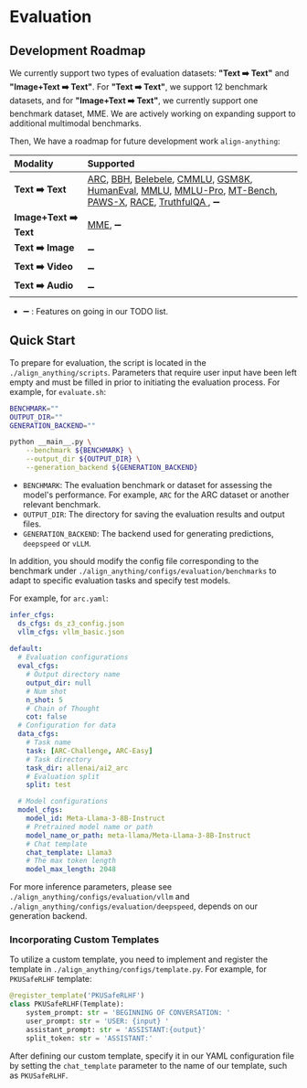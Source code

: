 # Evaluation

## Development Roadmap

We currently support two types of evaluation datasets: **"Text ➡️ Text"** and **"Image+Text ➡️ Text"**. For **"Text ➡️ Text"**, we support 12 benchmark datasets, and for **"Image+Text ➡️ Text"**, we currently support one benchmark dataset, MME. We are actively working on expanding support to additional multimodal benchmarks.

Then, We have a roadmap for future development work `align-anything`:

| Modality              | Supported                                                    |
| :-------------------- | :----------------------------------------------------------- |
| **Text ➡️ Text**       | [ARC](https://huggingface.co/datasets/allenai/ai2_arc), [BBH](https://huggingface.co/datasets/lukaemon/bbh), [Belebele](https://huggingface.co/datasets/facebook/belebele), [CMMLU](https://huggingface.co/datasets/haonan-li/cmmlu), [GSM8K](https://huggingface.co/datasets/openai/gsm8k), [HumanEval](https://huggingface.co/datasets/openai/openai_humaneval), [MMLU](https://huggingface.co/datasets/cais/mmlu), [MMLU-Pro](https://huggingface.co/datasets/TIGER-Lab/MMLU-Pro), [MT-Bench](https://huggingface.co/datasets/HuggingFaceH4/mt_bench_prompts), [PAWS-X](https://huggingface.co/datasets/google-research-datasets/paws-x), [RACE](https://huggingface.co/datasets/ehovy/race), [TruthfulQA ](https://huggingface.co/datasets/truthfulqa/truthful_qa), ➖ |
| **Image+Text ➡️ Text** | [MME](https://huggingface.co/datasets/lmms-lab/MME), ➖       |
| **Text ➡️ Image**      | ➖                                                            |
| **Text ➡️ Video**      | ➖                                                            |
| **Text ➡️ Audio**      | ➖                                                            |

- ➖ : Features on going in our TODO list.

## Quick Start

To prepare for evaluation,  the script is located in the `./align_anything/scripts`. Parameters that require user input have been left empty and must be filled in prior to initiating the evaluation process. For example, for `evaluate.sh`:

~~~bash
BENCHMARK=""
OUTPUT_DIR=""
GENERATION_BACKEND=""

python __main__.py \
    --benchmark ${BENCHMARK} \
    --output_dir ${OUTPUT_DIR} \
    --generation_backend ${GENERATION_BACKEND}
~~~

- `BENCHMARK`: The evaluation benchmark or dataset for assessing the model's performance. For example, `ARC` for the ARC dataset or another relevant benchmark.
- `OUTPUT_DIR`: The directory for saving the evaluation results and output files.
- `GENERATION_BACKEND`: The backend used for generating predictions, `deepspeed` or `vLLM`.

In addition, you should modify the config file corresponding to the benchmark under `./align_anything/configs/evaluation/benchmarks` to adapt to specific evaluation tasks and specify test models.

For example, for `arc.yaml`:

~~~yaml
infer_cfgs:
  ds_cfgs: ds_z3_config.json
  vllm_cfgs: vllm_basic.json
  
default:
  # Evaluation configurations
  eval_cfgs:
    # Output directory name
    output_dir: null
    # Num shot
    n_shot: 5
    # Chain of Thought
    cot: false
  # Configuration for data
  data_cfgs:
    # Task name
    task: [ARC-Challenge, ARC-Easy]
    # Task directory
    task_dir: allenai/ai2_arc
    # Evaluation split
    split: test

  # Model configurations
  model_cfgs:
    model_id: Meta-Llama-3-8B-Instruct
    # Pretrained model name or path
    model_name_or_path: meta-llama/Meta-Llama-3-8B-Instruct
    # Chat template
    chat_template: Llama3
    # The max token length
    model_max_length: 2048
~~~

For more inference parameters, please see `./align_anything/configs/evaluation/vllm` and `./align_anything/configs/evaluation/deepspeed`, depends on our generation backend.


### Incorporating Custom Templates

To utilize a custom template, you need to implement and register the template in `./align_anything/configs/template.py`. For example, for `PKUSafeRLHF` template:

~~~python
@register_template('PKUSafeRLHF')
class PKUSafeRLHF(Template):
    system_prompt: str = 'BEGINNING OF CONVERSATION: '
    user_prompt: str = 'USER: {input} '
    assistant_prompt: str = 'ASSISTANT:{output}'
    split_token: str = 'ASSISTANT:'
~~~

After defining our custom template, specify it in our YAML configuration file by setting the `chat_template` parameter to the name of our template, such as `PKUSafeRLHF`.